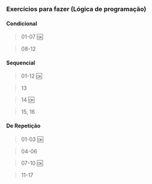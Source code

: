 ### Exercícios para fazer (Lógica de programação)

#### Condicional

> 01-07 🆗

> 08-12

#### Sequencial

> 01-12 🆗

> 13

> 14 🆗

> 15, 16

#### De Repetição
> 01-03 🆗

> 04-06

> 07-10 🆗

> 11-17
